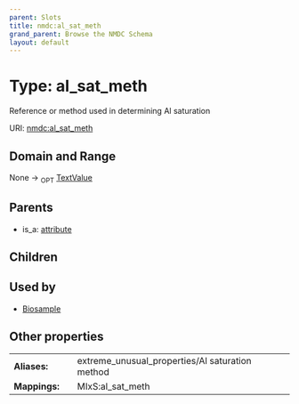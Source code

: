 ```yaml
---
parent: Slots
title: nmdc:al_sat_meth
grand_parent: Browse the NMDC Schema
layout: default
---
```


# Type: al_sat_meth


Reference or method used in determining Al saturation

URI: [nmdc:al_sat_meth](https://microbiomedata/meta/al_sat_meth)

## Domain and Range

None ->  <sub>OPT</sub> [TextValue](TextValue.md)

## Parents

 *  is_a: [attribute](attribute.md)

## Children


## Used by

 * [Biosample](Biosample.md)

## Other properties

|  |  |  |
| --- | --- | --- |
| **Aliases:** | | extreme_unusual_properties/Al saturation method |
| **Mappings:** | | MIxS:al_sat_meth |

